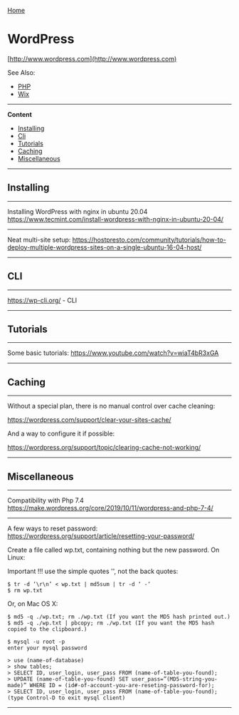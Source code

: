 [Home](Readme.md)
# WordPress

[http://www.wordpress.com](http://www.wordpress.com)

See Also:

  - [PHP](Php.md)
  - [Wix](Wix.md)
---

**Content**

 - [Installing](WordPress.md#installing)
 - [Cli](WordPress.md#cli)
 - [Tutorials](WordPress.md#tutorials)
 - [Caching](WordPress.md#caching)
 - [Miscellaneous](WordPress.md#miscellaneous)

---

## Installing

---

Installing WordPress with nginx in ubuntu 20.04
https://www.tecmint.com/install-wordpress-with-nginx-in-ubuntu-20-04/

---

Neat multi-site setup:
https://hostpresto.com/community/tutorials/how-to-deploy-multiple-wordpress-sites-on-a-single-ubuntu-16-04-host/

---

## CLI

---

https://wp-cli.org/ - CLI

---

## Tutorials

---

Some basic tutorials:
https://www.youtube.com/watch?v=wiaT4bR3xGA

---

## Caching

---

Without a special plan, there is no manual control over cache cleaning:

https://wordpress.com/support/clear-your-sites-cache/

And a way to configure it if possible:

https://wordpress.org/support/topic/clearing-cache-not-working/

---

## Miscellaneous

---

Compatibility with Php 7.4
https://make.wordpress.org/core/2019/10/11/wordpress-and-php-7-4/

---

A few ways to reset password:
https://wordpress.org/support/article/resetting-your-password/

Create a file called wp.txt, containing nothing but the new password.
On Linux:
    
Important !!! use the simple quotes '', not the back quotes:
    
    $ tr -d ‘\r\n’ < wp.txt | md5sum | tr -d ‘ -‘
    $ rm wp.txt
    
Or, on Mac OS X:

    $ md5 -q ./wp.txt; rm ./wp.txt (If you want the MD5 hash printed out.)
    $ md5 -q ./wp.txt | pbcopy; rm ./wp.txt (If you want the MD5 hash copied to the clipboard.)
    
    $ mysql -u root -p
    enter your mysql password
    
    > use (name-of-database)
    > show tables;
    > SELECT ID, user_login, user_pass FROM (name-of-table-you-found);
    > UPDATE (name-of-table-you-found) SET user_pass=”(MD5-string-you-made)” WHERE ID = (id#-of-account-you-are-reseting-password-for);
    > SELECT ID, user_login, user_pass FROM (name-of-table-you-found);
    (type Control-D to exit mysql client)
    
---
